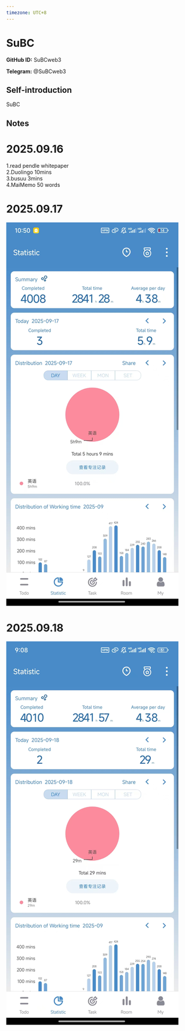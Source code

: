 ```yaml
---
timezone: UTC+8
---
```


# SuBC

**GitHub ID:** SuBCweb3

**Telegram:** @SuBCweb3

## Self-introduction

SuBC

## Notes
<!-- Content_START -->
# 2025.09.16
<!-- DAILY_CHECKIN_2025-09-16_START -->
1.read pendle whitepaper  
2.Duolingo 10mins  
3.busuu 3mins  
4.MaiMemo 50 words
<!-- DAILY_CHECKIN_2025-09-16_END -->


# 2025.09.17
<!-- DAILY_CHECKIN_2025-09-17_START -->
![image.png](https://raw.githubusercontent.com/IntensiveCoLearning/english_3rd/main/assets/SuBCweb3/images/2025-09-17-1758120756082-image.png)
<!-- DAILY_CHECKIN_2025-09-17_END -->


# 2025.09.18
<!-- DAILY_CHECKIN_2025-09-18_START -->
![image.png](https://raw.githubusercontent.com/IntensiveCoLearning/english_3rd/main/assets/SuBCweb3/images/2025-09-18-1758201477143-image.png)
<!-- DAILY_CHECKIN_2025-09-18_END -->
<!-- Content_END -->
